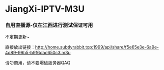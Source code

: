 # JiangXi-IPTV-M3U
### 自用直播源-仅在江西进行测试保证可用

不定期更新~

直接放出链接：http://home.subtlyrabbit.top:1999/api/share/f5e65e3e-6a9e-4d89-99b5-b9f6dac650c3.m3u

请勿商用，请不要爆破服务器QAQ
